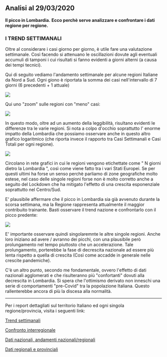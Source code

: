 ## Analisi al 29/03/2020

<div class="fb-like" data-href="https://marcelchiarello.github.io/showdata/" data-width="" data-layout="button_count" data-action="recommend" data-size="large" data-share="true"></div>

**Il picco in Lombardia.** 
**Ecco perchè serve analizzare e confrontare i dati regione per regione.**

### I TREND SETTIMANALI

Oltre al considerare i casi giorno per giorno, è utile fare una valutazione settimanale. Così facendo si attenuano le oscillazioni dovute agli eventuali accumuli di tamponi i cui risultati si fanno evidenti a giorni alterni (a causa dei tempi tecnici).

Qui di seguito vediamo l'andamento settimanale per alcune regioni Italiane da Nord a Sud.
Ogni giono è riportata la somma dei casi nell'intervallo di 7 giorni (6 precedenti + 1 attuale)

<img src="https://marcelchiarello.github.io/showdata/RUN_29_03/RUN5/RUN_NEWTRENDS_01.png"/>

Qui uno "zoom" sulle regioni con "meno" casi:

<img src="https://marcelchiarello.github.io/showdata/RUN_29_03/RUN5/RUN_NEWTRENDS_02.png"/>

In questo modo, oltre ad un aumento della leggibilità, risultano evidenti le differenze tra le varie regioni. Si nota a colpo d'occhio soprattutto l' enorme impatto della Lombardia che possiamo osservare anche in questo altro grafico logaritmico (che riporta invece il rapporto tra Casi Settimanali e Casi Totali per ogni regione).

<img src="https://marcelchiarello.github.io/showdata/RUN_29_03/RUN5/RUN_NEWTRENDS_03.png"/>

Circolano in rete grafici in cui le regioni vengono etichettate come " N giorni dietro la Lombardia ", così come viene fatto tra i vari Stati Europei. Se per questi ultimi ha forse un senso perchè parliamo di zone geografiche molto estese, nel caso delle singole regioni forse non è molto corretto anche a seguito del Lockdown che ha mitigato l'effetto di una crescita esponenziale soprattutto nel Centro/Sud.

E' plausibile affermare che il picco in Lombardia sia già avvenuto durante la scorsa settimana, ma la Regione rappresenta attualmente il maggior contribuito trainante. Basti osservare il trend nazione e confrontarlo con il picco predente:

<img src="https://marcelchiarello.github.io/showdata/RUN_29_03/RUN5/RUN_NEWTRENDS_04.png"/>

E' importante osservare quindi singolaremnte le altre singole regioni.
Anche loro iniziano ad avere / avranno dei picchi, con una plausibile però prolungamento nel tempo piuttosto che un accelerazione. Tale prolungamento, porterebbe la fase di decrescita nazionale ad essere più lenta rispetto a quella di crescita (Così come accadde in generale nelle crescite pandemiche).

C'è un altro punto, secondo me fondamentale, ovvero l'effetto di dati nazionali agglomerati e che risulteranno più "confortanti" dovuti alla decrescita in Lombardia.
Si spera che l'ottimismo derivato non inneschi una serie di comportamenti "pre-Covid" tra la popolazione Italiana. Questo rallenterebbe ancora di più la discesa alla normalità.

---

Per i report dettagliati sul territorio Italiano ed ogni singola regione/provincia, visita i seguenti link:

[Trend settimanali](https://marcelchiarello.github.io/showdata/RUN_29_03/RUN5/RUN.html)

[Confronto interregionale](https://marcelchiarello.github.io/showdata/RUN_29_03/RUN4/RUN.html)

[Dati nazionali, andamenti nazionali/regionali](https://marcelchiarello.github.io/showdata/RUN_29_03/RUN1/RUN.html)

[Dati regionali e provinciali](https://marcelchiarello.github.io/showdata/RUN_29_03/RUN2/RUN.html)
 
 
<div class="fb-like" data-href="https://marcelchiarello.github.io/showdata/" data-width="" data-layout="button_count" data-action="recommend" data-size="large" data-share="true"></div>
